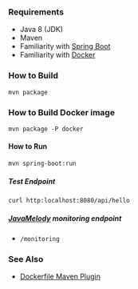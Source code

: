### Requirements
* Java 8 (JDK)
* Maven
* Familiarity with [Spring Boot](https://projects.spring.io/spring-boot/)    
* Familiarity with [Docker](https://docs.docker.com/engine/docker-overview/)    

### How to Build
```
mvn package
```

### How to Build Docker image
```
mvn package -P docker
```  

#### How to Run 
```
mvn spring-boot:run
```

##### Test Endpoint 
```
curl http:localhost:8080/api/hello
```

##### [JavaMelody](https://github.com/javamelody/javamelody/wiki) monitoring endpoint
* `/monitoring`

### See Also
* [Dockerfile Maven Plugin](https://github.com/spotify/dockerfile-maven#dockerfile-maven)
